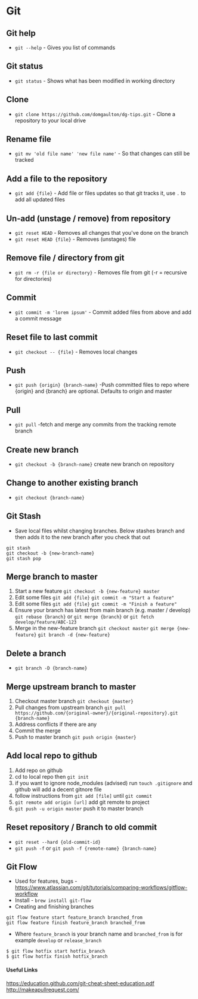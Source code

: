 # Git

## Git help
* `git --help` - Gives you list of commands

## Git status
* `git status` - Shows what has been modified in working directory

## Clone
* `git clone https://github.com/domgaulton/dg-tips.git` - Clone a repository to your local drive

## Rename file
* `git mv 'old file name' 'new file name'` - So that changes can still be tracked

## Add a file to the repository
* `git add {file}` - Add file or files updates so that git tracks it, use `.` to add all updated files

## Un-add (unstage / remove) from repository
* `git reset HEAD` - Removes all changes that you've done on the branch
* `git reset HEAD {file}` - Removes (unstages) file

## Remove file / directory from git
* `git rm -r {file or directory}` - Removes file from git (-r = recursive for directories)

## Commit
* `git commit -m 'lorem ipsum'` - Commit added files from above and add a commit message

## Reset file to last commit
* `git checkout -- {file}` - Removes local changes

## Push
* `git push {origin} {branch-name}` -Push committed files to repo where {origin} and {branch} are optional. Defaults to origin and master

## Pull
* `git pull` -fetch and merge any commits from the tracking remote branch

## Create new branch
* `git checkout -b {branch-name}`
create new branch on repository

## Change to another existing branch
* `git checkout {branch-name}`

## Git Stash
* Save local files whilst changing branches. Below stashes branch and then adds it to the new branch after you check that out
```
git stash
git checkout -b {new-branch-name}
git stash pop
```

## Merge branch to master
1. Start a new feature
`git checkout -b {new-feature} master`
2. Edit some files
`git add {file}`
`git commit -m "Start a feature"`
3. Edit some files
`git add {file}`
`git commit -m "Finish a feature"`
4. Ensure your branch has latest from main branch (e.g. master / develop)
`git rebase {branch}` or `git merge {branch}` or `git fetch develop/feature/ABC-123`
5. Merge in the new-feature branch
`git checkout master`
`git merge {new-feature}`
`git branch -d {new-feature}`

## Delete a branch
* `git branch -D {branch-name}`

## Merge upstream branch to master
1. Checkout master branch `git checkout {master}` 
2. Pull changes from upstream branch `git pull https://github.com/{original-owner}/{original-repository}.git {branch-name}`
3. Address conflicts if there are any
4. Commit the merge
5. Push to master branch `git push origin {master}`

## Add local repo to github
1. Add repo on github
2. cd to local repo then `git init`
3. if you want to ignore node_modules (advised) run `touch .gitignore` and github will add a decent gitnore file
4. follow instructions from `git add [file]` until `git commit`
5. `git remote add origin [url]` add git remote to project
6. `git push -u origin master` push it to master branch

## Reset repository / Branch to old commit
* `git reset --hard {old-commit-id}`
* `git push -f` or `git push -f {remote-name} {branch-name}`

## Git Flow
* Used for features, bugs - https://www.atlassian.com/git/tutorials/comparing-workflows/gitflow-workflow
* Install - `brew install git-flow` 
* Creating and finishing branches
```
git flow feature start feature_branch branched_from
git flow feature finish feature_branch branched_from
```
* Where `feature_branch` is your branch name and `branched_from` is for example `develop` or `release_branch` 
```
$ git flow hotfix start hotfix_branch
$ git flow hotfix finish hotfix_branch
```


#### Useful Links
https://education.github.com/git-cheat-sheet-education.pdf
http://makeapullrequest.com/
